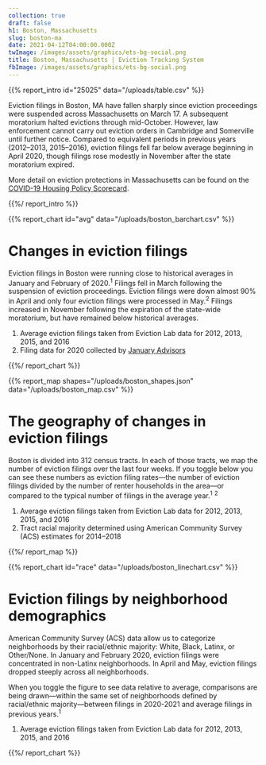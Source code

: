 ```yaml
---
collection: true
draft: false
h1: Boston, Massachusetts
slug: boston-ma
date: 2021-04-12T04:00:00.000Z
twImage: /images/assets/graphics/ets-bg-social.png
title: Boston, Massachusetts | Eviction Tracking System
fbImage: /images/assets/graphics/ets-bg-social.png
---
```


{{% report_intro id="25025" data="/uploads/table.csv" %}}











Eviction filings in Boston, MA have fallen sharply since eviction proceedings were suspended across Massachusetts on March 17. A subsequent moratorium halted evictions through mid-October. However, law enforcement cannot carry out eviction orders in Cambridge and Somerville until further notice. Compared to equivalent periods in previous years (2012–2013, 2015–2016), eviction filings fell far below average beginning in April 2020, though filings rose modestly in November after the state moratorium expired.

More detail on eviction protections in Massachusetts can be found on the [COVID-19 Housing Policy Scorecard](https://evictionlab.org/covid-policy-scorecard/ma/).











{{%/ report_intro %}}



{{% report_chart id="avg" data="/uploads/boston_barchart.csv" %}}









# Changes in eviction filings

Eviction filings in Boston were running close to historical averages in January and February of 2020.<sup>1</sup> Filings fell in March following the suspension of eviction proceedings. Eviction filings were down almost 90% in April and only four eviction filings were processed in May.<sup>2</sup> Filings increased in November following the expiration of the state-wide moratorium, but have remained below historical averages.

1. Average eviction filings taken from Eviction Lab data for 2012, 2013, 2015, and 2016
2. Filing data for 2020 collected by [January Advisors](https://www.januaryadvisors.com/)









{{%/ report_chart %}}



{{% report_map shapes="/uploads/boston_shapes.json" data="/uploads/boston_map.csv" %}}



# The geography of changes in eviction filings

Boston is divided into 312 census tracts. In each of those tracts, we map the number of eviction filings over the last four weeks. If you toggle below you can see these numbers as eviction filing rates—the number of eviction filings divided by the number of renter households in the area—or compared to the typical number of filings in the average year.<sup>1</sup> <sup>2</sup>

1. Average eviction filings taken from Eviction Lab data for 2012, 2013, 2015, and 2016
2. Tract racial majority determined using American Community Survey (ACS) estimates for 2014–2018



{{%/ report_map %}}



{{% report_chart id="race" data="/uploads/boston_linechart.csv" %}}

# Eviction filings by neighborhood demographics

American Community Survey (ACS) data allow us to categorize neighborhoods by their racial/ethnic majority: White, Black, Latinx, or Other/None. In January and February 2020, eviction filings were concentrated in non-Latinx neighborhoods. In April and May, eviction filings dropped steeply across all neighborhoods.

When you toggle the figure to see data relative to average, comparisons are being drawn—within the same set of neighborhoods defined by racial/ethnic majority—between filings in 2020-2021 and average filings in previous years.<sup>1</sup> 

1. Average eviction filings taken from Eviction Lab data for 2012, 2013, 2015, and 2016

{{%/ report_chart %}}